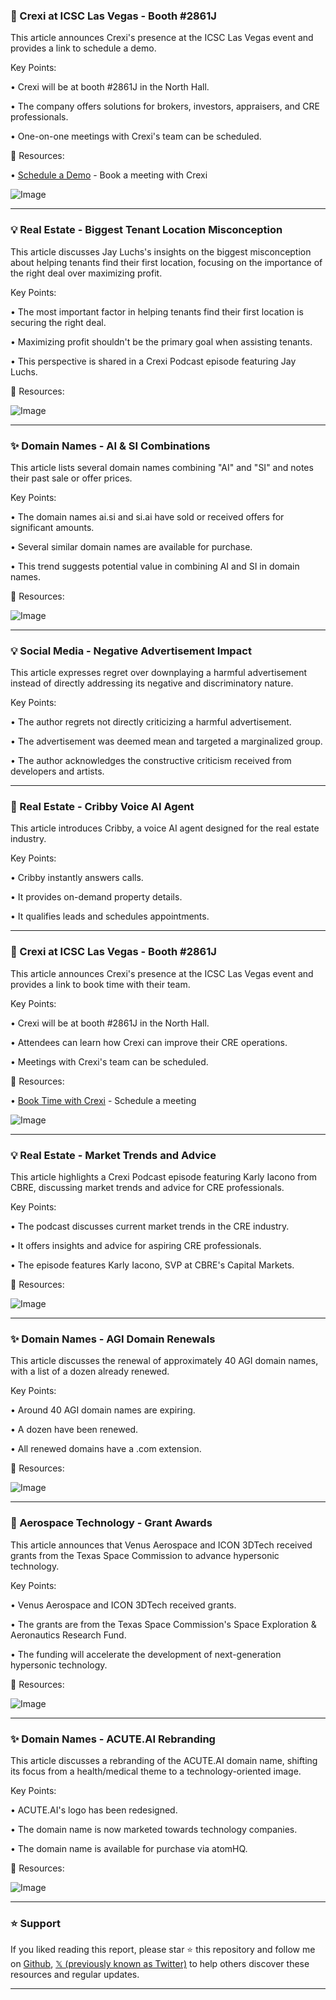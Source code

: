 ### 🚀 Crexi at ICSC Las Vegas - Booth #2861J

This article announces Crexi's presence at the ICSC Las Vegas event and provides a link to schedule a demo.

Key Points:

• Crexi will be at booth #2861J in the North Hall.


•  The company offers solutions for brokers, investors, appraisers, and CRE professionals.


•  One-on-one meetings with Crexi's team can be scheduled.


🔗 Resources:

• [Schedule a Demo](https://bit.ly/3YOPb8h) - Book a meeting with Crexi


![Image](https://pbs.twimg.com/media/GrQneAoXAAA9Lgr?format=jpg&name=small)


---

### 💡 Real Estate - Biggest Tenant Location Misconception

This article discusses Jay Luchs's insights on the biggest misconception about helping tenants find their first location, focusing on the importance of the right deal over maximizing profit.

Key Points:

• The most important factor in helping tenants find their first location is securing the right deal.


• Maximizing profit shouldn't be the primary goal when assisting tenants.


• This perspective is shared in a Crexi Podcast episode featuring Jay Luchs.


🔗 Resources:

![Image](https://pbs.twimg.com/media/GqXdVH4XgAELU_O.jpg)


---

### ✨ Domain Names - AI & SI Combinations

This article lists several domain names combining "AI" and "SI" and notes their past sale or offer prices.

Key Points:

• The domain names ai.si and si.ai have sold or received offers for significant amounts.


• Several similar domain names are available for purchase.


• This trend suggests potential value in combining AI and SI in domain names.


🔗 Resources:

![Image](https://pbs.twimg.com/media/GqTv1vzbAAAONlS?format=jpg&name=small)

---

### 💡 Social Media - Negative Advertisement Impact

This article expresses regret over downplaying a harmful advertisement instead of directly addressing its negative and discriminatory nature.

Key Points:

• The author regrets not directly criticizing a harmful advertisement.


• The advertisement was deemed mean and targeted a marginalized group.


•  The author acknowledges the constructive criticism received from developers and artists.


---

### 🤖 Real Estate - Cribby Voice AI Agent

This article introduces Cribby, a voice AI agent designed for the real estate industry.

Key Points:

• Cribby instantly answers calls.


•  It provides on-demand property details.


• It qualifies leads and schedules appointments.



---

### 🚀 Crexi at ICSC Las Vegas - Booth #2861J

This article announces Crexi's presence at the ICSC Las Vegas event and provides a link to book time with their team.

Key Points:

• Crexi will be at booth #2861J in the North Hall.


•  Attendees can learn how Crexi can improve their CRE operations.


•  Meetings with Crexi's team can be scheduled.


🔗 Resources:

• [Book Time with Crexi](https://bit.ly/42EY6LY) - Schedule a meeting



![Image](https://pbs.twimg.com/media/Gp4kr-HXwAA7yC4.jpg)


---

### 💡 Real Estate - Market Trends and Advice

This article highlights a Crexi Podcast episode featuring Karly Iacono from CBRE, discussing market trends and advice for CRE professionals.

Key Points:

• The podcast discusses current market trends in the CRE industry.


• It offers insights and advice for aspiring CRE professionals.


•  The episode features Karly Iacono, SVP at CBRE's Capital Markets.


🔗 Resources:

![Image](https://pbs.twimg.com/media/GpUltY0WoAAmWtt.jpg)


---

### ✨ Domain Names - AGI Domain Renewals

This article discusses the renewal of approximately 40 AGI domain names, with a list of a dozen already renewed.

Key Points:

• Around 40 AGI domain names are expiring.


• A dozen have been renewed.


•  All renewed domains have a .com extension.


🔗 Resources:

![Image](https://pbs.twimg.com/media/GpRaoB1bYAQeQI8?format=jpg&name=small)


---

### 🚀 Aerospace Technology - Grant Awards

This article announces that Venus Aerospace and ICON 3DTech received grants from the Texas Space Commission to advance hypersonic technology.

Key Points:

• Venus Aerospace and ICON 3DTech received grants.


•  The grants are from the Texas Space Commission's Space Exploration & Aeronautics Research Fund.


• The funding will accelerate the development of next-generation hypersonic technology.


🔗 Resources:

![Image](https://pbs.twimg.com/media/GpPXZkoXUAA14x3?format=jpg&name=small)



---

### ✨ Domain Names - ACUTE.AI Rebranding

This article discusses a rebranding of the ACUTE.AI domain name, shifting its focus from a health/medical theme to a technology-oriented image.

Key Points:

• ACUTE.AI's logo has been redesigned.


• The domain name is now marketed towards technology companies.


• The domain name is available for purchase via atomHQ.


🔗 Resources:

![Image](https://pbs.twimg.com/media/GmqT4CxbwAAFP5w?format=jpg&name=small)


---

### ⭐️ Support

If you liked reading this report, please star ⭐️ this repository and follow me on [Github](https://github.com/Drix10), [𝕏 (previously known as Twitter)](https://x.com/DRIX_10_) to help others discover these resources and regular updates.

---